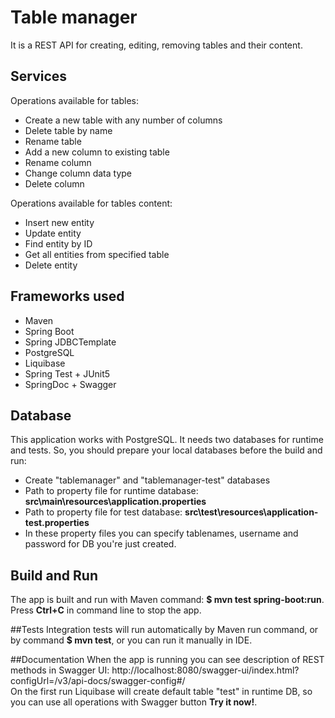 # Table manager
It is a REST API for creating, editing, removing 
tables and their content.

## Services
Operations available for tables:
- Create a new table with any number of columns
- Delete table by name
- Rename table
- Add a new column to existing table
- Rename column
- Change column data type
- Delete column  

Operations available for tables content:
- Insert new entity
- Update entity
- Find entity by ID
- Get all entities from specified table
- Delete entity

## Frameworks used
- Maven
- Spring Boot
- Spring JDBCTemplate
- PostgreSQL
- Liquibase
- Spring Test + JUnit5
- SpringDoc + Swagger

## Database
This application works with PostgreSQL. It needs two 
databases for runtime and tests. So, you should prepare 
your local databases before the build and run:
- Create "tablemanager" and "tablemanager-test" databases
- Path to property file for runtime database: **src\main\resources\application.properties**
- Path to property file for test database: **src\test\resources\application-test.properties**
- In these property files you can specify tablenames, username and password for DB you're just created.

## Build and Run
The app is built and run with Maven command: **$ mvn test spring-boot:run**. Press **Ctrl+C** in command line to stop the app.

##Tests
Integration tests will run automatically by Maven run command, or by command **$ mvn test**, or you can run
 it manually in IDE.

##Documentation
When the app is running you can see description of REST methods in Swagger UI:
http://localhost:8080/swagger-ui/index.html?configUrl=/v3/api-docs/swagger-config#/  
On the first run Liquibase will create default table "test" in runtime DB,
so you can use all operations with Swagger button **Try it now!**.
